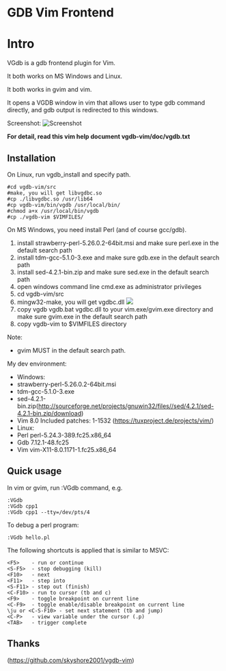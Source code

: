 GDB Vim Frontend
=================
# Intro

VGdb is a gdb frontend plugin for Vim.

It both works on MS Windows and Linux. 

It both works in gvim and vim.

It opens a VGDB window in vim that allows user to type gdb command directly, 
and gdb output is redirected to this windows.

Screenshot:
![Screenshot](https://github.com/larrupingpig/vgdb-vim/blob/master/vgdb-vim.png)

**For detail, read this vim help document vgdb-vim/doc/vgdb.txt**

## Installation

On Linux, run vgdb_install and specify path.

    #cd vgdb-vim/src
    #make, you will get libvgdbc.so
    #cp ./libvgdbc.so /usr/lib64
    #cp vgdb-vim/bin/vgdb /usr/local/bin/
    #chmod a+x /usr/local/bin/vgdb
    #cp ./vgdb-vim $VIMFILES/

On MS Windows, you need install Perl (and of course gcc/gdb).
   1. install strawberry-perl-5.26.0.2-64bit.msi and make sure perl.exe in the default search path
   2. install tdm-gcc-5.1.0-3.exe and make sure gdb.exe in the default search path
   3. install sed-4.2.1-bin.zip and make sure sed.exe in the default search path
   4. open windows command line cmd.exe as administrator privileges
   5. cd vgdb-vim/src
   6. mingw32-make, you will get vgdbc.dll
   ![](https://github.com/larrupingpig/vgdb-vim/blob/master/mingw32-make.png)
   4. copy vgdb vgdb.bat vgdbc.dll to your vim.exe/gvim.exe directory and make sure gvim.exe in the default search path
   5. copy vgdb-vim to $VIMFILES directory

Note: 
- gvim MUST in the default search path.

My dev environment:
- Windows: 
 - strawberry-perl-5.26.0.2-64bit.msi
 - tdm-gcc-5.1.0-3.exe
 - sed-4.2.1-bin.zip(http://sourceforge.net/projects/gnuwin32/files//sed/4.2.1/sed-4.2.1-bin.zip/download)
 - Vim 8.0 Included patches: 1-1532 (https://tuxproject.de/projects/vim/)
- Linux:
 - Perl perl-5.24.3-389.fc25.x86_64
 - Gdb 7.12.1-48.fc25
 - Vim vim-X11-8.0.1171-1.fc25.x86_64

## Quick usage

In vim or gvim, run :VGdb command, e.g.

	:VGdb
	:VGdb cpp1
	:VGdb cpp1 --tty=/dev/pts/4

To debug a perl program:

	:VGdb hello.pl

The following shortcuts is applied that is similar to MSVC: 

	<F5> 	- run or continue
	<S-F5> 	- stop debugging (kill)
	<F10> 	- next
	<F11> 	- step into
	<S-F11> - step out (finish)
	<C-F10>	- run to cursor (tb and c)
	<F9> 	- toggle breakpoint on current line
	<C-F9> 	- toggle enable/disable breakpoint on current line
	\ju or <C-S-F10> - set next statement (tb and jump)
	<C-P> 	- view variable under the cursor (.p)
    <TAB>   - trigger complete 

## Thanks
   
   (https://github.com/skyshore2001/vgdb-vim)
